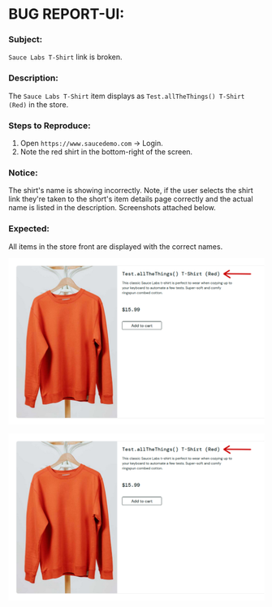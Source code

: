 # BUG REPORT-UI:

### Subject:
`Sauce Labs T-Shirt` link is broken.

### Description:
The `Sauce Labs T-Shirt` item displays as `Test.allTheThings() T-Shirt (Red)` in the store.

### Steps to Reproduce:
1. Open `https://www.saucedemo.com` -> Login.
2. Note the red shirt in the bottom-right of the screen.

### Notice:
The shirt's name is showing incorrectly. Note, if the user selects the shirt link they're taken to the short's item details page correctly and the actual name is listed in the description. Screenshots attached below.

### Expected:
All items in the store front are displayed with the correct names.

![Store Listing](tests/docs/incorrectName.png "Incorrect Store Listing")

![Details Page](tests/docs/incorrectName.png "Incorrect Item Name")

